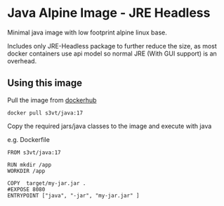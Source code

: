 # Java Alpine Image - JRE Headless

Minimal java image with low footprint alpine linux base. 

Includes only JRE-Headless package to further reduce the size, as most docker containers use api model so normal JRE (With GUI support) is an overhead.


## Using this image

Pull the image from [dockerhub](https://hub.docker.com/r/s3vt/java/)

```
docker pull s3vt/java:17
```

Copy the required jars/java classes to the image and execute with java

e.g. Dockerfile

```
FROM s3vt/java:17

RUN mkdir /app
WORKDIR /app

COPY  target/my-jar.jar .
#EXPOSE 8080
ENTRYPOINT ["java", "-jar", "my-jar.jar" ]
```
